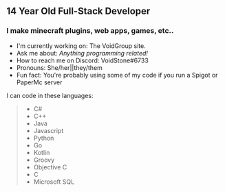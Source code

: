 ## 14 Year Old Full-Stack Developer

### I make minecraft plugins, web apps, games, etc..

- I'm currently working on: The VoidGroup site.
- Ask me about: *Anything programming related!*
- How to reach me on Discord: VoidStone#6733
- Pronouns: She/her||they/them
- Fun fact: You're probably using some of my code if you run a Spigot or PaperMc server

I can code in these languages:
> - C#
> - C++
> - Java
> - Javascript
> - Python
> - Go
> - Kotlin
> - Groovy
> - Objective C
> - C
> - Microsoft SQL
